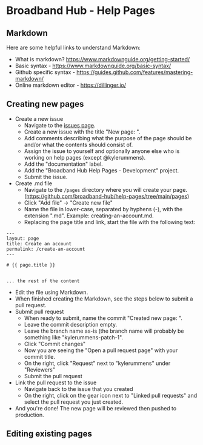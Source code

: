# Broadband Hub - Help Pages

## Markdown

Here are some helpful links to understand Markdown:
- What is markdown? https://www.markdownguide.org/getting-started/
- Basic syntax - https://www.markdownguide.org/basic-syntax/
- Github specific syntax - https://guides.github.com/features/mastering-markdown/
- Online markdown editor - https://dillinger.io/


## Creating new pages
- Create a new issue
  - Navigate to the [issues page](https://github.com/broadband-hub/help-pages/issues).
  - Create a new issue with the title "New page: <page name>".
  - Add comments describing what the purpose of the page should be and/or what the contents should consist of.
  - Assign the issue to yourself and optionally anyone else who is working on help pages (except @kylerummens).
  - Add the "documentation" label.
  - Add the "Broadband Hub Help Pages - Development" project.
  - Submit the issue.
- Create .md file
  - Navigate to the `/pages` directory where you will create your page. (https://github.com/broadband-hub/help-pages/tree/main/pages)
  - Click "Add file" -> "Create new file"
  - Name the file in lower-case, separated by hyphens (-), with the extension ".md". Example: creating-an-account.md.
  - Replacing the page title and link, start the file with the following text:
```
---
layout: page
title: Create an account
permalink: /create-an-account
---

# {{ page.title }}


... the rest of the content
```
  - Edit the file using Markdown.
  - When finished creating the Markdown, see the steps below to submit a pull request.
- Submit pull request
  - When ready to submit, name the commit "Created new page: <page name>".
  - Leave the commit description empty.
  - Leave the branch name as-is (the branch name will probably be something like "kylerummens-patch-1".
  - Click "Commit changes"
  - Now you are seeing the "Open a pull request page" with your commit title.
  - On the right, click "Request" next to "kylerummens" under "Reviewers"
  - Submit the pull request
- Link the pull request to the issue
  - Navigate back to the issue that you created
  - On the right, click on the gear icon next to "Linked pull requests" and select the pull request you just created.
- And you're done! The new page will be reviewed then pushed to production.



## Editing existing pages

